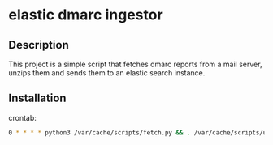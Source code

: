 # elastic dmarc ingestor
## Description
This project is a simple script that fetches dmarc reports from a mail server, unzips them and sends them to an elastic search instance.

## Installation

crontab:

```bash
0 * * * * python3 /var/cache/scripts/fetch.py && . /var/cache/scripts/unzip.sh
```